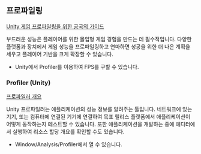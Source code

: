 ## 프로파일링
[Unity 게임 프로파일링을 위한 궁국의 가이드](https://resources.unity.com/games/ultimate-guide-to-profiling-unity-games)

부드러운 성능은 플레이어를 위한 몰입형 게임 경험을 만드는 데 필수적입니다. 다양한 플랫폼과 장치에서 게임 성능을 프로파일링하고 연마하면 성공을 위한 더 나은 계획을 세우고 플레이어 기반을 크게 확장할 수 있습니다.

* Unity에서 Profiler를 이용하여 FPS를 구할 수 있습니다.

### Profiler (Unity)
[프로파일러 개요](https://docs.unity3d.com/kr/2021.1/Manual/Profiler.html)

Unity 프로파일러는 애플리케이션의 성능 정보를 알려주는 툴입니다. 네트워크에 있는 기기, 또는 컴퓨터에 연결된 기기에 연결하여 목표 릴리스 플랫폼에서 애플리케이션이 어떻게 동작하는지 테스트할 수 있습니다. 또한 애플리케이션을 개발하는 중에 에디터에서 실행하여 리소스 할당 개요를 확인할 수도 있습니다.

* Window/Analysis/Profiler에서 열 수 있습니다.
